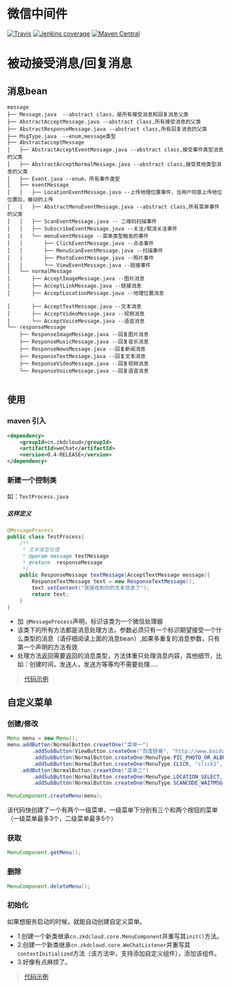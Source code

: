 # 微信中间件

[![Travis](https://img.shields.io/travis/rust-lang/rust.svg)]()
[![Jenkins coverage](https://img.shields.io/jenkins/c/https/jenkins.qa.ubuntu.com/view/Utopic/view/All/job/address-book-service-utopic-i386-ci.svg?style=plastic)]()
[![Maven Central](https://img.shields.io/maven-central/v/org.apache.maven/apache-maven.svg?style=plastic)]()


# 被动接受消息/回复消息

## 消息bean
```` tree
message
├── Message.java  --abstract class，是所有接受消息和回复消息父类
├── AbstractAcceptMessage.java --abstract class,所有接受消息的父类
├── AbstractResponseMessage.java --abstract class,所有回复消息的父类
├── MsgType.java  --enum,message类型
├── AbstractacceptMessage 
│   ├── AbstractAcceptEventMessage.java --abstract class,接受事件类型消息的父类
│   ├── AbstractAcceptNormalMessage.java --abstract class,接受其他类型消息的父类
│   ├── Event.java --enum，所有事件类型
│   ├── eventMessage
│   │   ├── LocationEventMessage.java --上传地理位置事件，当用户同意上传地位位置后，被动的上传
│   │   ├── AbstractMenuEventMessage.java --abstract class,所有菜单事件的父类
│   │   ├── ScanEventMessage.java -- 二维码扫描事件
│   │   ├── SubscribeEventMessage.java --关注/取消关注事件
|   |   └── menuEventMessage --菜单类型触发的事件
│   │       ├── ClickEventMessage.java --点击事件
│   │       ├── MenuScanEventMessage.java --扫描事件
│   │       ├── PhotoEventMessage.java --照片事件
│   │       └── ViewEventMessage.java --链接事件
│   └── normalMessage
│       ├── AcceptImageMessage.java --图片消息 
│       ├── AcceptLinkMessage.java --链接消息
│       ├── AcceptLocationMessage.java --地理位置消息                         
│       ├── AcceptTextMessage.java --文本消息 
│       ├── AcceptVideoMessage.java --视频消息
│       └── AcceptVoiceMessage.java --语音消息
└── responseMessage
    ├── ResponseImageMessage.java --回复图片消息
    ├── ResponseMusicMessage.java --回复音乐消息
    ├── ResponseNewsMessage.java --回复新闻消息
    ├── ResponseTextMessage.java --回复文本消息
    ├── ResponseVideoMessage.java --回复视频消息
    └── ResponseVoiceMessage.java --回复语音消息
 
````

## 使用
### maven 引入
````xml
<dependency>
    <groupId>cn.zkdcloud</groupId>
    <artifactId>weChat</artifactId>
    <version>0.4-RELEASE</version>
</dependency>
````
### 新建一个控制类 
如：`TestProcess.java`
##### 这样定义

```` java
@MessageProcess
public class TestProcess{
    /**
     * 文本类型处理
     * @param message textMessage
     * @return  responseMessage
     */
    public ResponseMessage textMessage(AcceptTextMessage message){
        ResponseTextMessage text = new ResponseTextMessage();
        text.setContent("我接收到你的文本信息了");
        return text;
    }
}
````
+ 加` @MessageProcess`声明，标识该类为一个微信处理器
+ 该类下的所有方法都是消息处理方法，参数必须只有一个标识期望接受一个什么类型的消息（请仔细阅读上面的消息bean）,如果多重复的消息参数，只有第一个声明的方法有效
+ 处理方法返回需要返回的消息类型，方法体重只处理消息内容，其他细节，比如：创建时间，发送人，发送方等等均不需要处理.....
> [代码示例](https://github.com/zk-123/weChatDemo/tree/master/message)
## 自定义菜单

### 创建/修改
````java
Menu menu = new Menu();
menu.addButton(NormalButton.creaetOne("菜单一")
        .addSubButton(ViewButton.createOne("百度链接", "http://www.baidu.com"))
        .addSubButton(NormalButton.createOne(MenuType.PIC_PHOTO_OR_ALBUM, "ptoto", "拍照"))
        .addSubButton(NormalButton.createOne(MenuType.CLICK, "click1", "click")))
    .addButton(NormalButton.creaetOne("菜单二")
        .addSubButton(NormalButton.createOne(MenuType.LOCATION_SELECT, "location", "发送位置"))
        .addSubButton(NormalButton.createOne(MenuType.SCANCODE_WAITMSG, "scancode", "扫描带提示")));
        
MenuComponent.createMenu(menu);
````
该代码快创建了一个有两个一级菜单，一级菜单下分别有三个和两个按钮的菜单（一级菜单最多3个，二级菜单最多5个）

### 获取
````java
MenuComponent.getMenu();
````
### 删除
````java
MenuComponent.deleteMenu();
````
### 初始化
如果想服务启动的时候，就能自动创建自定义菜单。
+ 1.创建一个新类继承`cn.zkdcloud.core.MenuComponent`并重写其`init()`方法。
+ 2.创建一个新类继承`cn.zkdcloud.core.WeChatListener`并重写其`contextInitialized`方法（该方法中，支持添加自定义组件），添加该组件。
+ 3.好像有点麻烦了。

> [代码示例](https://github.com/zk-123/weChatDemo/tree/master/menu)
